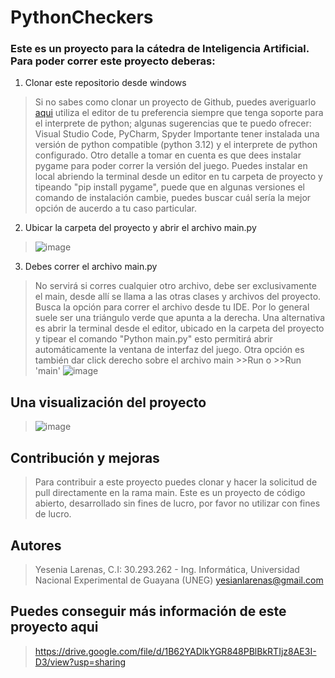 ﻿# PythonCheckers

 ### Este es un proyecto para la cátedra de Inteligencia Artificial. Para poder correr este proyecto deberas:

1. Clonar este repositorio desde windows
>  Si no sabes como clonar un proyecto de Github, puedes averiguarlo [aqui](https://www.youtube.com/watch?v=S2LajHX302w) utiliza el editor de tu preferencia siempre que tenga soporte para el interprete de python; algunas sugerencias que te puedo ofrecer: Visual Studio Code, PyCharm, Spyder
> Importante tener instalada una versión de python compatible (python 3.12) y el interprete de python configurado.
> Otro detalle a tomar en cuenta es que dees instalar pygame para poder correr la versión del juego. Puedes instalar en local abriendo la terminal desde un editor en tu carpeta de proyecto y tipeando "pip install pygame", puede que en algunas versiones el comando de instalación cambie, puedes buscar cuál sería la mejor opción de aucerdo a tu caso particular.
2. Ubicar la carpeta del proyecto y abrir el archivo main.py
> ![image](https://github.com/user-attachments/assets/c67811ee-e530-481c-b8a8-8bd7c13bce7c) 
3. Debes correr el archivo main.py
> No servirá si corres cualquier otro archivo, debe ser exclusivamente el main, desde allí se llama a las otras clases y archivos del proyecto.
> Busca la opción para correr el archivo desde tu IDE. Por lo general suele ser una triángulo verde que apunta a la derecha.
> Una alternativa es abrir la terminal desde el editor, ubicado en la carpeta del proyecto y tipear el comando "Python main.py" esto permitirá abrir automáticamente la ventana de interfaz del juego.
> Otra opción es también dar click derecho sobre el archivo main >>Run o >>Run 'main'
> ![image](https://github.com/user-attachments/assets/2d7581e7-3c64-4359-a90c-3ec8846f6b01)

 ## Una visualización del proyecto

> ![image](https://github.com/user-attachments/assets/d1ab78ab-c54c-41d0-8f3f-9c9108b96eac)

 ## Contribución y mejoras

> Para contribuir a este proyecto puedes clonar y hacer la solicitud de pull directamente en la rama main. Este es un proyecto de código abierto, desarrollado sin fines de lucro, por favor no utilizar con fines de lucro.

 ## Autores

> Yesenia Larenas, C.I: 30.293.262 - Ing. Informática, Universidad Nacional Experimental de Guayana (UNEG)
> yesianlarenas@gmail.com

## Puedes conseguir más información de este proyecto aqui

> https://drive.google.com/file/d/1B62YADlkYGR848PBlBkRTIjz8AE3I-D3/view?usp=sharing
 
